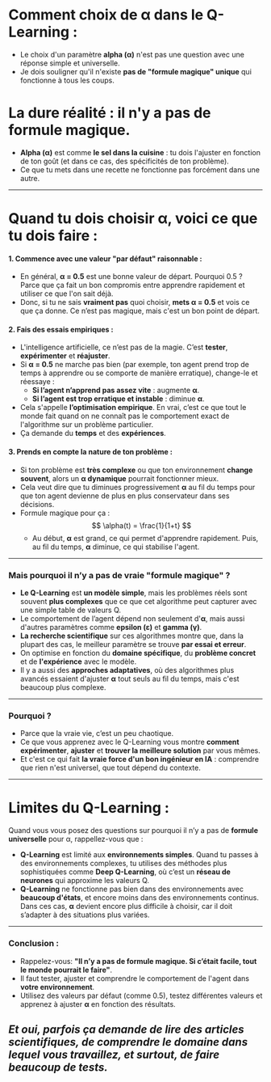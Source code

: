 # **Comment choix de α dans le Q-Learning :**

- Le choix d'un paramètre **alpha (α)** n'est pas une question avec une réponse simple et universelle. 
- Je dois souligner qu'il n'existe **pas de "formule magique" unique** qui fonctionne à tous les coups.


# **La dure réalité : il n'y a pas de formule magique.**

- **Alpha (α)** est comme **le sel dans la cuisine** : tu dois l'ajuster en fonction de ton goût (et dans ce cas, des spécificités de ton problème). 
- Ce que tu mets dans une recette ne fonctionne pas forcément dans une autre.

---

# **Quand tu dois choisir α, voici ce que tu dois faire :**

#### 1. **Commence avec une valeur "par défaut" raisonnable** :
   - En général, **α = 0.5** est une bonne valeur de départ. Pourquoi 0.5 ? Parce que ça fait un bon compromis entre apprendre rapidement et utiliser ce que l'on sait déjà.
   - Donc, si tu ne sais **vraiment pas** quoi choisir, **mets α = 0.5** et vois ce que ça donne. Ce n’est pas magique, mais c'est un bon point de départ.

#### 2. **Fais des essais empiriques :**
   - L'intelligence artificielle, ce n’est pas de la magie. C’est **tester**, **expérimenter** et **réajuster**.
   - Si **α = 0.5** ne marche pas bien (par exemple, ton agent prend trop de temps à apprendre ou se comporte de manière erratique), change-le et réessaye :
     - **Si l’agent n’apprend pas assez vite** : augmente **α**.
     - **Si l’agent est trop erratique et instable** : diminue **α**.
   - Cela s'appelle **l’optimisation empirique**. En vrai, c’est ce que tout le monde fait quand on ne connaît pas le comportement exact de l'algorithme sur un problème particulier.
   - Ça demande du **temps** et des **expériences**.

#### 3. **Prends en compte la nature de ton problème :**
   - Si ton problème est **très complexe** ou que ton environnement **change souvent**, alors un **α dynamique** pourrait fonctionner mieux.
   - Cela veut dire que tu diminues progressivement **α** au fil du temps pour que ton agent devienne de plus en plus conservateur dans ses décisions.
   - Formule magique pour ça :
     $$
     \alpha(t) = \frac{1}{1+t}
     $$
     - Au début, **α** est grand, ce qui permet d'apprendre rapidement. Puis, au fil du temps, **α** diminue, ce qui stabilise l'agent.

---

### **Mais pourquoi il n’y a pas de vraie "formule magique" ?**

  - **Le Q-Learning** est **un modèle simple**, mais les problèmes réels sont souvent **plus complexes** que ce que cet algorithme peut capturer avec une simple table de valeurs Q.
  - Le comportement de l’agent dépend non seulement d'**α**, mais aussi d'autres paramètres comme **epsilon (ε)** et **gamma (γ)**.
  - **La recherche scientifique** sur ces algorithmes montre que, dans la plupart des cas, le meilleur paramètre se trouve **par essai et erreur**.
  - On optimise en fonction du **domaine spécifique**, du **problème concret** et de **l'expérience** avec le modèle.
  - Il y a aussi des **approches adaptatives**, où des algorithmes plus avancés essaient d'ajuster **α** tout seuls au fil du temps, mais c'est beaucoup plus complexe.

---

### **Pourquoi  ?**

- Parce que la vraie vie, c’est un peu chaotique. 
- Ce que vous apprenez avec le Q-Learning vous montre **comment expérimenter**, **ajuster** et **trouver la meilleure solution** par vous mêmes. 
- Et c'est ce qui fait **la vraie force d'un bon ingénieur en IA** : comprendre que rien n'est universel, que tout dépend du contexte.

---

# **Limites du Q-Learning :**

Quand vous vous posez des questions sur pourquoi il n’y a pas de **formule universelle** pour α, rappellez-vous que :
- **Q-Learning** est limité aux **environnements simples**. Quand tu passes à des environnements complexes, tu utilises des méthodes plus sophistiquées comme **Deep Q-Learning**, où c’est un **réseau de neurones** qui approxime les valeurs Q.
- **Q-Learning** ne fonctionne pas bien dans des environnements avec **beaucoup d'états**, et encore moins dans des environnements continus. Dans ces cas, **α** devient encore plus difficile à choisir, car il doit s’adapter à des situations plus variées.

---

### **Conclusion :**

- Rappelez-vous: **"Il n’y a pas de formule magique. Si c’était facile, tout le monde pourrait le faire"**. 
- Il faut tester, ajuster et comprendre le comportement de l'agent dans **votre environnement**.
- Utilisez des valeurs par défaut (comme 0.5), testez différentes valeurs et apprenez à ajuster **α** en fonction des résultats.

## *Et oui, parfois ça demande de **lire des articles scientifiques**, de comprendre le **domaine** dans lequel vous travaillez, et surtout, de faire beaucoup de **tests**.*

